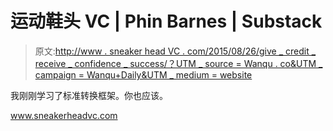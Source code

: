 # 运动鞋头 VC | Phin Barnes | Substack

> 原文:[http://www . sneaker head VC . com/2015/08/26/give _ credit _ receive _ confidence _ success/？UTM _ source = Wanqu . co&UTM _ campaign = Wanqu+Daily&UTM _ medium = website](http://www.sneakerheadvc.com/2015/08/26/give_credit_receive_confidence_success/?utm_source=wanqu.co&utm_campaign=Wanqu+Daily&utm_medium=website)

我刚刚学习了标准转换框架。你也应该。

www.sneakerheadvc.com